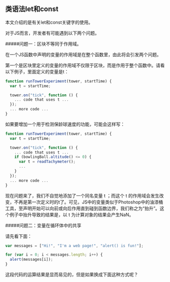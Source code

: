 ## 类语法let和const

本文介绍的是有关let和const关键字的使用。

对于JS而言，开发者有可能遇到以下两个问题。

#####问题一：区块不等同于作用域。

在一个JS函数中声明的变量的作用域是在整个函数里，由此将会引发两个问题。

第一个是区块里定义的变量的作用域不仅限于区块，而是作用于整个函数中。请看以下例子，里面定义的变量是t：

```javascript
function runTowerExperiment(tower, startTime) {
  var t = startTime;

  tower.on("tick", function () {
    ... code that uses t ...
  });
  ... more code ...
}
```
如果要增加一个用于检测保龄球速度的功能，可能会这样写：
```javascript
function runTowerExperiment(tower, startTime) {
  var t = startTime;

  tower.on("tick", function () {
    ... code that uses t ...
    if (bowlingBall.altitude() <= 0) {
      var t = readTachymeter();
      ...
    }
  });
  ... more code ...
}
```

现在问题来了，我们不自觉地添加了一个同名变量 t ；而这个 t 的作用域会发生改变，不再是第一次定义时的t了。可见，JS中的变量类似于Photoshop中的油漆桶工具，至声明开始可以向前或向后作用直到碰到函数边界，我们称之为“抬升”。这个例子中抬升导致的结果是，以 t 为计算对象的结果会产生NaN。

#####问题二：变量在循环体中的共享

请先看下面：
```javascript
var messages = ["Hi!", "I'm a web page!", "alert() is fun!"];

for (var i = 0; i < messages.length; i++) {
  alert(messages[i]);
}
```

这段代码的运算结果是显而易见的，但是如果换成下面这种方式呢？

